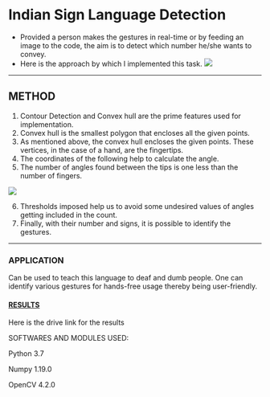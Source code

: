 # Indian Sign Language Detection
* Provided a person makes the gestures in real-time or by feeding an image to the code, the aim is to detect which number he/she wants to convey.
* Here is the approach by which I implemented this task.
![](https://i.imgur.com/X2eZd58.png)
---
## METHOD
1. Contour Detection and Convex hull are the prime features used for implementation.
2. Convex hull is the smallest polygon that encloses all the given points.
3. As mentioned above, the convex hull encloses the given points. These vertices, in the case of a hand, are the fingertips.
4. The coordinates of the following help to calculate the angle.
5. The number of angles found between the tips is one less than the number of fingers.

![](https://i.imgur.com/Aa2Oo1c.png)

6. Thresholds imposed help us to avoid some undesired values of angles getting included in the count.
7. Finally, with their number and signs, it is possible to identify the gestures.
---
### APPLICATION
Can be used to teach this language to deaf and dumb people.
One can identify various gestures for hands-free usage thereby being user-friendly.

#### [RESULTS](https://drive.google.com/drive/folders/1Jmot1vzmK7iah3CArOsAG7uXCEgHNveV?usp=sharing)
Here is the drive link for the results


SOFTWARES AND MODULES USED:

Python 3.7

Numpy 1.19.0

OpenCV 4.2.0 
